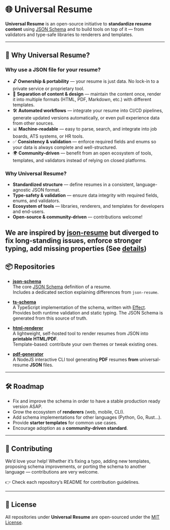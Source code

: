 # 🌐 Universal Resume

**Universal Resume** is an open-source initiative to **standardize resume content** using [JSON Schema](https://json-schema.org/) and to build tools on top of it — from validators and type-safe libraries to renderers and templates.  

---

## 🚀 Why Universal Resume?

### Why use a JSON file for your resume?
- 🔓 **Ownership & portability** — your resume is just data. No lock-in to a private service or proprietary tool.  
- 🔄 **Separation of content & design** — maintain the content once, render it into multiple formats (HTML, PDF, Markdown, etc.) with different templates.  
- 🛠 **Automated workflows** — integrate your resume into CI/CD pipelines, generate updated versions automatically, or even pull experience data from other sources.  
- 📊 **Machine-readable** — easy to parse, search, and integrate into job boards, ATS systems, or HR tools.  
- ✅ **Consistency & validation** — enforce required fields and enums so your data is always complete and well-structured.  
- 🌍 **Community-driven** — benefit from an open ecosystem of tools, templates, and validators instead of relying on closed platforms.  

### Why Universal Resume?
- **Standardized structure** — define resumes in a consistent, language-agnostic JSON format.  
- **Type-safety & validation** — ensure data integrity with required fields, enums, and validators.  
- **Ecosystem of tools** — libraries, renderers, and templates for developers and end-users.  
- **Open-source & community-driven** — contributions welcome!  

We are inspired by [json-resume](https://github.com/jsonresume) but diverged to fix long-standing issues, enforce stronger typing, add missing properties (See [details](https://github.com/universal-resume/json-schema?tab=readme-ov-file#differences-with-json-resume))
---

## 📦 Repositories

- **[json-schema](https://github.com/universal-resume/json-schema)**  
  The core [JSON Schema](https://json-schema.org/) definition of a resume.  
  Includes a dedicated section explaining differences from `json-resume`.

- **[ts-schema](https://github.com/universal-resume/ts-schema)**  
  A TypeScript implementation of the schema, written with [Effect](https://effect.website).  
  Provides both runtime validation and static typing. The JSON Schema is generated from this source of truth.

- **[html-renderer](https://github.com/universal-resume/html-renderer)**  
  A lightweight, self-hosted tool to render resumes from JSON into **printable HTML/PDF**.  
  Template-based: contribute your own themes or tweak existing ones.  

- **[pdf-generator](https://github.com/universal-resume/pdf-generator)**  
  A NodeJS interactive CLI tool generating **PDF** resumes **from** universal-resume **JSON** files.  

---

## 🛠️ Roadmap
- Fix and improve the schema in order to have a stable production ready version ASAP.
- Grow the ecosystem of **renderers** (web, mobile, CLI).  
- Add schema implementations for other languages (Python, Go, Rust…).  
- Provide **starter templates** for common use cases.  
- Encourage adoption as a **community-driven standard**.  

---

## 🤝 Contributing
We’d love your help! Whether it’s fixing a typo, adding new templates, proposing schema improvements, or porting the schema to another language — contributions are very welcome.  

👉 Check each repository’s README for contribution guidelines.

---

## 📜 License
All repositories under **Universal Resume** are open-sourced under the [MIT License](./LICENSE).
